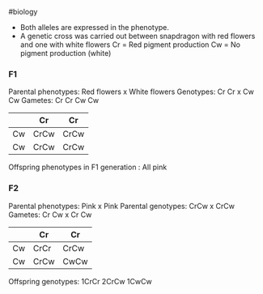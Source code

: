 #biology
- Both alleles are expressed in the phenotype.
- A genetic cross was carried out between snapdragon with red flowers and one with white flowers
    Cr = Red pigment production
    Cw = No pigment production (white)

### F1
Parental phenotypes: Red flowers x White flowers
Genotypes: Cr Cr x Cw Cw
Gametes: Cr Cr Cw Cw

|     | Cr   | Cr   |
| --- | ---- | ---- |
| Cw  | CrCw | CrCw |
| Cw  | CrCw | CrCw |

Offspring phenotypes in F1 generation : All pink

### F2
Parental phenotypes: Pink x Pink
Parental genotypes: CrCw x CrCw
Gametes: Cr Cw x Cr Cw

|     | Cr   | Cr   |
| --- | ---- | ---- |
| Cw  | CrCr | CrCw |
| Cw  | CrCw | CwCw |

Offspring genotypes: 1CrCr 2CrCw 1CwCw